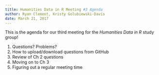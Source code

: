 ```yaml
---
title: Humanities Data in R Meeting #3 Agenda
author: Ryan Clement, Kristy Golubiewski-Davis
date: March 21, 2017
---
```


This is the agenda for our third meeting for the _Humanities Data in R_ study group!

1. Questions? Problems?
2. How to upload/download questions from GitHub
3. Review of Ch 2 questions
4. Moving on to Ch 3
5. Figuring out a regular meeting time